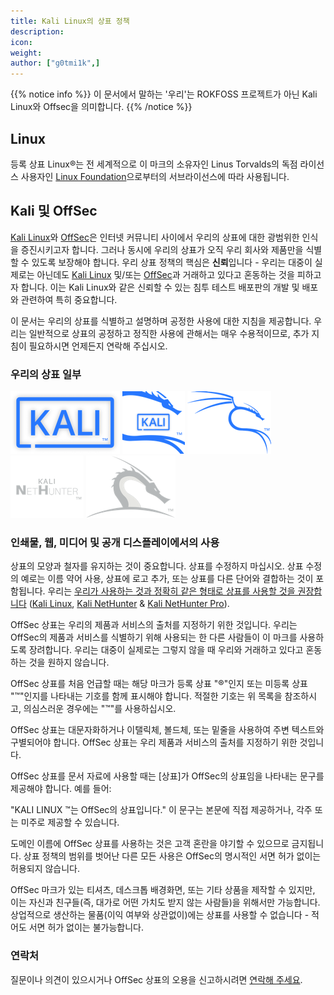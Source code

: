 ```yaml
---
title: Kali Linux의 상표 정책
description:
icon:
weight:
author: ["g0tmi1k",]
---
```

{{% notice info %}}
이 문서에서 말하는 '우리'는 ROKFOSS 프로젝트가 아닌 Kali Linux와 Offsec을 의미합니다.
{{% /notice %}}

## Linux

<!--
REF:
  https://www.linuxfoundation.org/legal/trademark-usage
  https://www.linuxfoundation.org/legal/the-linux-mark
  https://www.linuxfoundation.org/legal/trademarks
-->

등록 상표 Linux®는 전 세계적으로 이 마크의 소유자인 Linus Torvalds의 독점 라이선스 사용자인 [Linux Foundation](https://www.linuxfoundation.org/legal/trademarks)으로부터의 서브라이선스에 따라 사용됩니다.

## Kali 및 OffSec

[Kali Linux](/)와 [OffSec](https://www.offsec.com/?utm_source=kali&utm_medium=web&utm_campaign=docs)은 인터넷 커뮤니티 사이에서 우리의 상표에 대한 광범위한 인식을 증진시키고자 합니다. 그러나 동시에 우리의 상표가 오직 우리 회사와 제품만을 식별할 수 있도록 보장해야 합니다. 우리 상표 정책의 핵심은 **신뢰**입니다 - 우리는 대중이 실제로는 아닌데도 [Kali Linux](https://tsdr.uspto.gov/#caseNumber=87525001&caseType=SERIAL_NO&searchType=statusSearch) 및/또는 [OffSec](https://tsdr.uspto.gov/#caseNumber=97816060&caseType=SERIAL_NO&searchType=statusSearch)과 거래하고 있다고 혼동하는 것을 피하고자 합니다. 이는 Kali Linux와 같은 신뢰할 수 있는 침투 테스트 배포판의 개발 및 배포와 관련하여 특히 중요합니다.

이 문서는 우리의 상표를 식별하고 설명하며 공정한 사용에 대한 지침을 제공합니다. 우리는 일반적으로 상표의 공정하고 정직한 사용에 관해서는 매우 수용적이므로, 추가 지침이 필요하시면 언제든지 연락해 주십시오.

### 우리의 상표 일부

![](kali-tm.png)
![](kali-logo-tm.png)
![](kali-dragon-tm.png)
![](kali-nethunter-tm.png)
![](kali-nethunter-dragon-tm.png)

### 인쇄물, 웹, 미디어 및 공개 디스플레이에서의 사용

상표의 모양과 철자를 유지하는 것이 중요합니다. 상표를 수정하지 마십시오. 상표 수정의 예로는 이름 약어 사용, 상표에 로고 추가, 또는 상표를 다른 단어와 결합하는 것이 포함됩니다. 우리는 [우리가 사용하는 것과 정확히 같은 형태로 상표를 사용할 것을 권장합니다](https://gitlab.com/kalilinux/documentation/press-pack) ([Kali Linux](https://gitlab.com/kalilinux/documentation/press-pack/-/tree/main/Kali), [Kali NetHunter](https://gitlab.com/kalilinux/documentation/press-pack/-/tree/main/Kali_NetHunter) & [Kali NetHunter Pro](https://gitlab.com/kalilinux/documentation/press-pack/-/tree/main/Kali_NetHunter_Pro)).

OffSec 상표는 우리의 제품과 서비스의 출처를 지정하기 위한 것입니다. 우리는 OffSec의 제품과 서비스를 식별하기 위해 사용되는 한 다른 사람들이 이 마크를 사용하도록 장려합니다. 우리는 대중이 실제로는 그렇지 않을 때 우리와 거래하고 있다고 혼동하는 것을 원하지 않습니다.

OffSec 상표를 처음 언급할 때는 해당 마크가 등록 상표 "®"인지 또는 미등록 상표 "™"인지를 나타내는 기호를 함께 표시해야 합니다. 적절한 기호는 위 목록을 참조하시고, 의심스러운 경우에는 "™"를 사용하십시오.

OffSec 상표는 대문자화하거나 이탤릭체, 볼드체, 또는 밑줄을 사용하여 주변 텍스트와 구별되어야 합니다. OffSec 상표는 우리 제품과 서비스의 출처를 지정하기 위한 것입니다.

OffSec 상표를 문서 자료에 사용할 때는 \[상표\]가 OffSec의 상표임을 나타내는 문구를 제공해야 합니다. 예를 들어:

"KALI LINUX ™는 OffSec의 상표입니다." 이 문구는 본문에 직접 제공하거나, 각주 또는 미주로 제공할 수 있습니다.

도메인 이름에 OffSec 상표를 사용하는 것은 고객 혼란을 야기할 수 있으므로 금지됩니다. 상표 정책의 범위를 벗어난 다른 모든 사용은 OffSec의 명시적인 서면 허가 없이는 허용되지 않습니다.

OffSec 마크가 있는 티셔츠, 데스크톱 배경화면, 또는 기타 상품을 제작할 수 있지만, 이는 자신과 친구들(즉, 대가로 어떤 가치도 받지 않는 사람들)을 위해서만 가능합니다. 상업적으로 생산하는 물품(이익 여부와 상관없이)에는 상표를 사용할 수 없습니다 - 적어도 서면 허가 없이는 불가능합니다.

### 연락처

질문이나 의견이 있으시거나 OffSec 상표의 오용을 신고하시려면 [연락해 주세요](https://www.kali.org/contact/).

<!--
## Trademark
- Kali (US): https://branddb.wipo.int/en/reports/brand/US502017087525001
- Kali (WIPO): https://branddb.wipo.int/en/reports/brand/WO500000001403359
- OffSec: https://branddb.wipo.int/en/reports/brand/WO500000001527743

## Copyright:
- Kali dragon: VA0002130167: https://publicrecords.copyright.gov/detailed-record/30471023
-->
